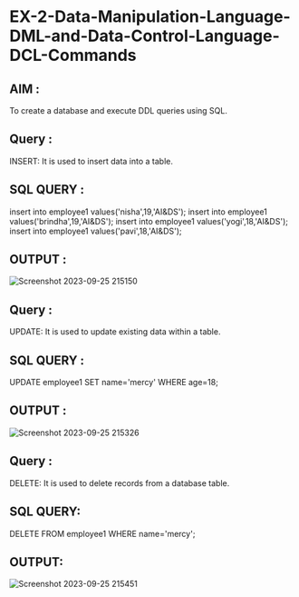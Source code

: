 # EX-2-Data-Manipulation-Language-DML-and-Data-Control-Language-DCL-Commands

## AIM :
To create a database and execute DDL queries using SQL.

## Query :

INSERT: It is used to insert data into a table.

## SQL QUERY :

insert into employee1 values('nisha',19,'AI&DS');
insert into employee1 values('brindha',19,'AI&DS');
insert into employee1 values('yogi',18,'AI&DS');
insert into employee1 values('pavi',18,'AI&DS');

## OUTPUT :

![Screenshot 2023-09-25 215150](https://github.com/Abrinnisha6/EX-2-Data-Manipulation-Language-DML-and-Data-Control-Language-DCL-Commands/assets/118889454/a621c8da-f19a-4d13-8425-ef9682166a02)

## Query :

UPDATE: It is used to update existing data within a table.

## SQL QUERY :

UPDATE employee1 SET name='mercy' WHERE age=18;

## OUTPUT :

![Screenshot 2023-09-25 215326](https://github.com/Abrinnisha6/EX-2-Data-Manipulation-Language-DML-and-Data-Control-Language-DCL-Commands/assets/118889454/f8f720a0-720b-40cb-8d19-74f6bda4fb45)

## Query :

DELETE: It is used to delete records from a database table.

## SQL QUERY:

DELETE FROM employee1 WHERE name='mercy';

## OUTPUT:


![Screenshot 2023-09-25 215451](https://github.com/Abrinnisha6/EX-2-Data-Manipulation-Language-DML-and-Data-Control-Language-DCL-Commands/assets/118889454/81da491d-a48b-4b36-8c53-f4def86931dc)


































